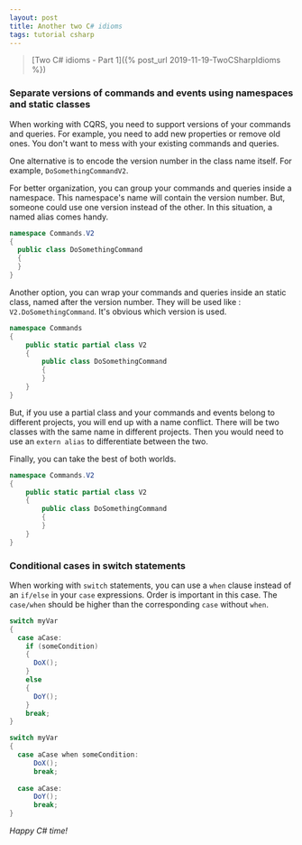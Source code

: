 ```yaml
---
layout: post
title: Another two C# idioms
tags: tutorial csharp
---
```


> [Two C# idioms - Part 1]({% post_url 2019-11-19-TwoCSharpIdioms %})

### Separate versions of commands and events using namespaces and static classes

When working with CQRS, you need to support versions of your commands and queries. For example, you need to add new properties or remove old ones. You don't want to mess with your existing commands and queries.

One alternative is to encode the version number in the class name itself. For example, `DoSomethingCommandV2`. 

For better organization, you can group your commands and queries inside a namespace. This namespace's name will contain the version number. But, someone could  use one version instead of the other. In this situation, a named alias comes handy.

```csharp
namespace Commands.V2
{
  public class DoSomethingCommand
  {
  }
}
```

Another option, you can wrap your commands and queries inside an static class, named after the version number. They will be used like : `V2.DoSomethingCommand`. It's obvious which version is used.

```csharp
namespace Commands
{
    public static partial class V2
    {
        public class DoSomethingCommand
        {
        }
    }
}
```

But, if you use a partial class and your commands and events belong to different projects, you will end up with a name conflict. There will be two classes with the same name in different projects. Then you would need to use an `extern alias` to differentiate between the two.

Finally, you can take the best of both worlds.

```csharp
namespace Commands.V2
{
    public static partial class V2
    {
        public class DoSomethingCommand
        {
        }
    }
}
```

### Conditional cases in switch statements

When working with `switch` statements, you can use a `when` clause instead of an `if/else` in your `case` expressions. Order is important in this case. The `case/when` should be higher than the corresponding `case` without `when`.

```csharp
switch myVar
{
  case aCase:
    if (someCondition)
    {
      DoX();
    }
    else
    {
      DoY();
    }
    break;
}
```
	
```csharp
switch myVar
{
  case aCase when someCondition:
      DoX();
      break;
  
  case aCase:
      DoY();
      break;
}
```

_Happy C# time!_
